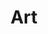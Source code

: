 ---
title: Art
description: Sharing projects and WIPs from school and personal projects!
image:

# Badge style
style:
    background: "#734f5a"
    color: "#fff"
---